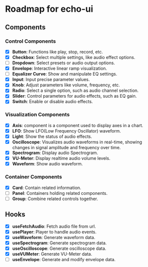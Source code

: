 # Roadmap for echo-ui

## Components

### Control Components

- [x] **Button**: Functions like play, stop, record, etc.
- [x] **Checkbox**: Select multiple settings, like audio effect options.
- [ ] **Dropdown**: Select presets or audio output options.
- [x] **Envelope**: Interactive linear ramp visualization.
- [ ] **Equalizer Curve**: Show and manipulate EQ settings.
- [x] **Input**: Input precise parameter values.
- [x] **Knob**: Adjust parameters like volume, frequency, etc.
- [x] **Radio**: Select a single option, such as audio channel selection.
- [x] **Slider**: Control parameters for audio effects, such as EQ gain.
- [x] **Switch**: Enable or disable audio effects.

### Visualization Components

- [x] **Axis**: component is a component used to display axes in a chart.
- [x] **LFO**: Show LFO(Low Frequency Oscillator) waveform.
- [x] **Light**: Show the status of audio effects.
- [x] **Oscilloscope**: Visualizes audio waveforms in real-time, showing changes in signal amplitude and frequency over time.
- [x] **Spectrogram**: Display audio Spectrogram.
- [x] **VU-Meter**: Display realtime audio volume levels.
- [x] **Waveform**: Show audio waveform.

### Container Components

- [x] **Card**: Contain related information.
- [ ] **Panel**: Containers holding related components.
- [ ] **Group**: Combine related controls together.

## Hooks

- [x] **useFetchAudio**: Fetch audio file from url.
- [x] **usePlayer**: Player to handle audio events.
- [x] **useWaveform**: Generate waveform data.
- [x] **useSpectrogram**: Generate spectrogram data.
- [x] **useOscilloscope**: Generate oscilloscope data.
- [x] **useVUMeter**: Generate VU-Meter data.
- [ ] **useEnvelope**: Generate and modify envelope data.
